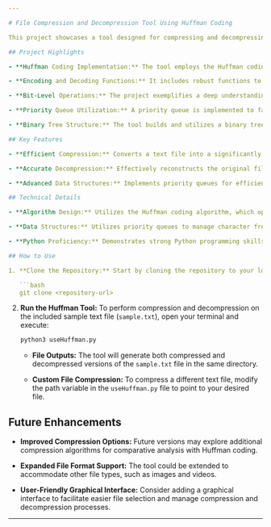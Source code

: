 ```yaml
---

# File Compression and Decompression Tool Using Huffman Coding

This project showcases a tool designed for compressing and decompressing files through the Huffman coding algorithm. Developed from May 2023 to July 2023, the tool effectively reduces the size of large text files by encoding frequently occurring characters with shorter binary representations, thereby optimizing storage space without compromising data integrity. It highlights the efficiency of Huffman coding by offering both compression and decompression capabilities.

## Project Highlights

- **Huffman Coding Implementation:** The tool employs the Huffman coding algorithm, a well-regarded lossless compression method that minimizes text file size by assigning shorter binary codes to more frequently used characters while giving longer codes to less common characters.

- **Encoding and Decoding Functions:** It includes robust functions to convert a file into a compressed binary format and to reverse the process, accurately restoring the original file. The operations are executed efficiently using a Huffman tree.

- **Bit-Level Operations:** The project exemplifies a deep understanding of bit manipulation, which is crucial for achieving maximum compression during the encoding phase.

- **Priority Queue Utilization:** A priority queue is implemented to facilitate the optimal construction of the Huffman tree, ensuring that the most common characters are encoded with shorter paths.

- **Binary Tree Structure:** The tool builds and utilizes a binary tree (Huffman tree), where each leaf node corresponds to a character and its frequency from the input text. The path from the root to a leaf node defines the compressed binary code for that character.

## Key Features

- **Efficient Compression:** Converts a text file into a significantly smaller binary file while preserving all original data.

- **Accurate Decompression:** Effectively reconstructs the original file from the compressed binary data using the same Huffman tree.

- **Advanced Data Structures:** Implements priority queues for efficient tree construction and leverages bit manipulation for optimal encoding and decoding performance.

## Technical Details

- **Algorithm Design:** Utilizes the Huffman coding algorithm, which optimally compresses storage space by handling frequently used characters more efficiently compared to those that are less frequent.

- **Data Structures:** Utilizes priority queues to manage character frequencies and constructs a binary tree (Huffman tree) to develop the encoding scheme for each character.

- **Python Proficiency:** Demonstrates strong Python programming skills, utilizing various libraries to implement advanced algorithms for both compression and decompression.

## How to Use

1. **Clone the Repository:** Start by cloning the repository to your local system.

   ```bash
   git clone <repository-url>
   ```

2. **Run the Huffman Tool:** To perform compression and decompression on the included sample text file (`sample.txt`), open your terminal and execute:

   ```bash
   python3 useHuffman.py
   ```

   - **File Outputs:** The tool will generate both compressed and decompressed versions of the `sample.txt` file in the same directory.

   - **Custom File Compression:** To compress a different text file, modify the path variable in the `useHuffman.py` file to point to your desired file.

## Future Enhancements

- **Improved Compression Options:** Future versions may explore additional compression algorithms for comparative analysis with Huffman coding.

- **Expanded File Format Support:** The tool could be extended to accommodate other file types, such as images and videos.

- **User-Friendly Graphical Interface:** Consider adding a graphical interface to facilitate easier file selection and manage compression and decompression processes.

---
```


